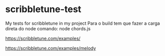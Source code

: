 # scribbletune-test
My tests for scribbletune in my project  Para o build tem que fazer a carga direta do node comando: node chords.js

https://scribbletune.com/examples/

https://scribbletune.com/examples/melody

